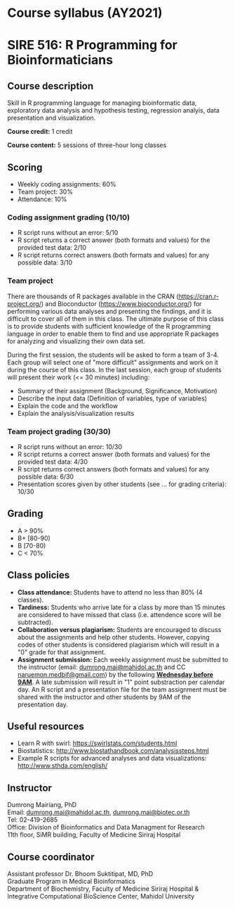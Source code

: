 # Course syllabus (AY2021)

# SIRE 516: R Programming for Bioinformaticians

## Course description
Skill in R programming language for managing bioinformatic data, exploratory data analysis and hypothesis testing, regression analyis, data presentation and visualization.

<b>Course credit:</b> 1 credit<p/>
<b>Course content:</b> 5 sessions of three-hour long classes

## Scoring
- Weekly coding assignments: 60%
- Team project: 30%
- Attendance: 10% 

### Coding assignment grading (10/10)
- R script runs without an error: 5/10
- R script returns a correct answer (both formats and values) for the provided test data: 2/10
- R script returns correct answers (both formats and values) for any possible data: 3/10

### Team project
There are thousands of R packages available in the CRAN (https://cran.r-project.org/) and Bioconductor (https://www.bioconductor.org/) for performing various data analyses and presenting the findings, and it is difficult to cover all of them in this class. The ultimate purpose of this class is to provide students with sufficient knowledge of the R programming language in order to enable them to find and use appropriate R packages for analyzing and visualizing their own data set.  

During the first session, the students will be asked to form a team of 3-4. Each group will select one of "more difficult" assignments and work on it during the course of this class. In the last session, each group of students will present their work (<= 30 minutes) including:

- Summary of their assignment (Background, Significance, Motivation)
- Describe the input data (Definition of variables, type of variables)
- Explain the code and the workflow
- Explain the analysis/visualization results

### Team project grading (30/30)
- R script runs without an error: 10/30
- R script returns a correct answer (both formats and values) for the provided test data: 4/30
- R script returns correct answers (both formats and values) for any possible data: 6/30
- Presentation scores given by other students (see ... for grading criteria): 10/30

## Grading
- A > 90%
- B+ [80-90)
- B [70-80)
- C < 70%

## Class policies
- <b>Class attendance:</b> Students have to attend no less than 80% (4 classes).
- <b>Tardiness:</b> Students who arrive late for a class by more than 15 minutes are considered to have missed that class (i.e. attendence score will be subtracted).
- <b>Collaboration versus plagiarism:</b> Students are encouraged to discuss about the assignments and help other students. However, copying codes of other students is considered plagiarism which will result in a "0" grade for that assignment.
- <b>Assignment submission:</b> Each weekly assignment must be submitted to the instructor (email: dumrong.mai@mahidol.ac.th and CC naruemon.medbif@gmail.com) by the following <b><u>Wednesday before 9AM</u></b>. A late submission will result in "1" point substraction per calendar day. An R script and a presentation file for the team assignment must be shared with the instructor and other students by 9AM of the presentation day.

## Useful resources
- Learn R with swirl: https://swirlstats.com/students.html
- Biostatistics: http://www.biostathandbook.com/analysissteps.html
- Example R scripts for advanced analyses and data visualizations: http://www.sthda.com/english/

## Instructor
Dumrong Mairiang, PhD<br/>
Email: dumrong.mai@mahidol.ac.th, dumrong.mai@biotec.or.th<br/>
Tel: 02-419-2685<br/>
Office: Division of Bioinformatics and Data Managment for Research<br/>
11th floor, SiMR building, Faculty of Medicine Siriraj Hospital

## Course coordinator
Assistant professor Dr. Bhoom Suktitipat, MD, PhD<br/>
Graduate Program in Medical Bioinformatics<br/>
Department of Biochemistry, Faculty of Medicine Siriraj Hospital &<br/>
Integrative Computational BioScience Center, Mahidol University
